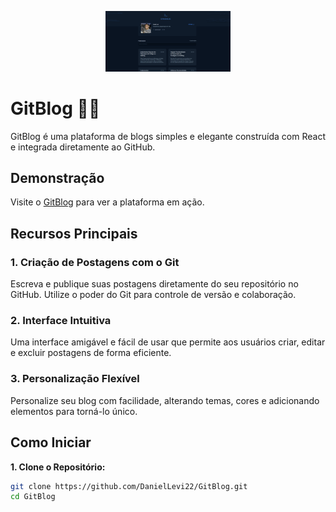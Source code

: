 <p align="center">
  <img src="/public/Captura de tela 2023-12-09 150456.png "alt="Logo do GitBlog" width="200" />
  
</p>

# GitBlog 📝✨

GitBlog é uma plataforma de blogs simples e elegante construída com React e integrada diretamente ao GitHub.

## Demonstração

Visite o [GitBlog](https://git-blog-one.vercel.app/) para ver a plataforma em ação.

## Recursos Principais

### 1. Criação de Postagens com o Git

Escreva e publique suas postagens diretamente do seu repositório no GitHub. Utilize o poder do Git para controle de versão e colaboração.

### 2. Interface Intuitiva

Uma interface amigável e fácil de usar que permite aos usuários criar, editar e excluir postagens de forma eficiente.

### 3. Personalização Flexível

Personalize seu blog com facilidade, alterando temas, cores e adicionando elementos para torná-lo único.

## Como Iniciar

**1. Clone o Repositório:**

```bash
git clone https://github.com/DanielLevi22/GitBlog.git
cd GitBlog

